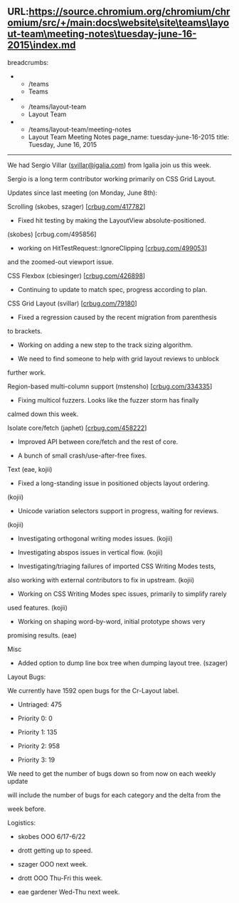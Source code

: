 URL:https://source.chromium.org/chromium/chromium/src/+/main:docs\website\site\teams\layout-team\meeting-notes\tuesday-june-16-2015\index.md
---
breadcrumbs:
- - /teams
  - Teams
- - /teams/layout-team
  - Layout Team
- - /teams/layout-team/meeting-notes
  - Layout Team Meeting Notes
page_name: tuesday-june-16-2015
title: Tuesday, June 16, 2015
---

We had Sergio Villar (svillar@igalia.com) from Igalia join us this week.

Sergio is a long term contributor working primarily on CSS Grid Layout.

Updates since last meeting (on Monday, June 8th):

Scrolling (skobes, szager) \[[crbug.com/417782](https://crbug.com/417782)\]

- Fixed hit testing by making the LayoutView absolute-positioned.

(skobes) \[crbug.com/495856\]

- working on HitTestRequest::IgnoreClipping
\[[crbug.com/499053](https://crbug.com/499053)\]

and the zoomed-out viewport issue.

CSS Flexbox (cbiesinger) \[[crbug.com/426898](https://crbug.com/426898)\]

- Continuing to update to match spec, progress according to plan.

CSS Grid Layout (svillar) \[[crbug.com/79180](https://crbug.com/79180)\]

- Fixed a regression caused by the recent migration from parenthesis

to brackets.

- Working on adding a new step to the track sizing algorithm.

- We need to find someone to help with grid layout reviews to unblock

further work.

Region-based multi-column support (mstensho)
\[[crbug.com/334335](https://crbug.com/334335)\]

- Fixing multicol fuzzers. Looks like the fuzzer storm has finally

calmed down this week.

Isolate core/fetch (japhet) \[[crbug.com/458222](https://crbug.com/458222)\]

- Improved API between core/fetch and the rest of core.

- A bunch of small crash/use-after-free fixes.

Text (eae, kojii)

- Fixed a long-standing issue in positioned objects layout ordering.

(kojii)

- Unicode variation selectors support in progress, waiting for reviews.

(kojii)

- Investigating orthogonal writing modes issues. (kojii)

- Investigating abspos issues in vertical flow. (kojii)

- Investigating/triaging failures of imported CSS Writing Modes tests,

also working with external contributors to fix in upstream. (kojii)

- Working on CSS Writing Modes spec issues, primarily to simplify rarely

used features. (kojii)

- Working on shaping word-by-word, initial prototype shows very

promising results. (eae)

Misc

- Added option to dump line box tree when dumping layout tree. (szager)

Layout Bugs:

We currently have 1592 open bugs for the Cr-Layout label.

- Untriaged: 475

- Priority 0: 0

- Priority 1: 135

- Priority 2: 958

- Priority 3: 19

We need to get the number of bugs down so from now on each weekly update

will include the number of bugs for each category and the delta from the

week before.

Logistics:

- skobes OOO 6/17-6/22

- drott getting up to speed.

- szager OOO next week.

- drott OOO Thu-Fri this week.

- eae gardener Wed-Thu next week.
